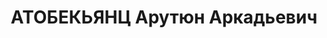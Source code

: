 ---
title: АТОБЕКЬЯНЦ Арутюн Аркадьевич
description: '1904 г. р., с. Аку- лисы Эриванской губ., армянин, б/п, образование
  незаконченное высшее, старший инженер завода. Проживал: г.Туапсе. Арестован 19.07.1937г.
  Предъявленное обвинение: "участник контрреволюционной террористической организации,
  вербовочная и диверсионная деятельность, шпионаж". Военной коллегией ВС СССР 15.12.1937
  г. назначена ВМН - расстрел с конфискацией имущества. Приговор приведен в исполнение
  15.12.1937 г. Реабилитирован Военной коллегией ВС СССР 30.07.1957 г. за отсутствием
  состава преступления. 20329'
---